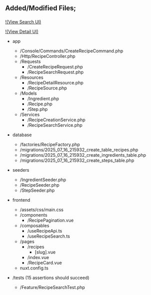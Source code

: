 ## Added/Modified Files;

###

[!(View Search UI)](https://github.com/vknyvz/recipe-search-3000/blob/main/index.png)

[!(View Detail UI)](https://github.com/vknyvz/recipe-search-3000/blob/main/detail.png)

- app
	- /Console/Commands/CreateRecipeCommand.php
	- /Http/RecipeController.php
	- /Requests
		- /CreateRecipeRequest.php
		- /RecipeSearchRequest.php
	- /Resources
		- /RecipeDetailResource.php
		- /RecipeSource.php
	- /Models
		- /Ingredient.php
		- /Recipe.php
		- /Step.php
	- /Services
		- /RecipeCreationService.php
		- /RecipeSearchService.php

- database
	- /factories/RecipeFactory.php
	- /migrations/2025_07_16_215932_create_table_recipes.php
	- /migrations/2025_07_16_215932_create_ingredients_table.php
	- /migrations/2025_07_16_215932_create_steps_table.php

- seeders
	- /IngredientSeeder.php
	- /RecipeSeeder.php
	- /StepSeeder.php

- frontend
	- /assets/css/main.css
	- /components
		- /RecipePagination.vue
	- /composables
		- /useRecipeApi.ts
		- /useRecipeSearch.ts
	- /pages
		- /recipes
			- [slug].vue
		- /index.vue
		- /RecipeCard.vue
	- nuxt.config.ts

- /tests (15 assertions should succeed)
	- /Feature/RecipeSearchTest.php
